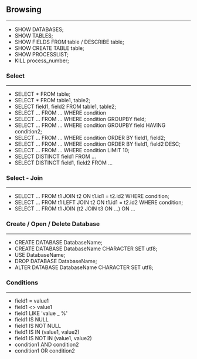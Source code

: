 ## Browsing
-------------------
- SHOW DATABASES;
- SHOW TABLES;
- SHOW FIELDS FROM table / DESCRIBE table;
- SHOW CREATE TABLE table;
- SHOW PROCESSLIST;
- KILL process_number;

### Select
------------------
- SELECT * FROM table;
- SELECT * FROM table1, table2;
- SELECT field1, field2 FROM table1, table2;
- SELECT ... FROM ... WHERE condition
- SELECT ... FROM ... WHERE condition GROUPBY field;
- SELECT ... FROM ... WHERE condition GROUPBY field HAVING condition2;
- SELECT ... FROM ... WHERE condition ORDER BY field1, field2;
- SELECT ... FROM ... WHERE condition ORDER BY field1, field2 DESC;
- SELECT ... FROM ... WHERE condition LIMIT 10;
- SELECT DISTINCT field1 FROM ...
- SELECT DISTINCT field1, field2 FROM ...

### Select - Join
------------------
- SELECT ... FROM t1 JOIN t2 ON t1.id1 = t2.id2 WHERE condition;
- SELECT ... FROM t1 LEFT JOIN t2 ON t1.id1 = t2.id2 WHERE condition;
- SELECT ... FROM t1 JOIN (t2 JOIN t3 ON ...) ON ...

### Create / Open / Delete Database
------------------
- CREATE DATABASE DatabaseName;
- CREATE DATABASE DatabaseName CHARACTER SET utf8;
- USE DatabaseName;
- DROP DATABASE DatabaseName;
- ALTER DATABASE DatabaseName CHARACTER SET utf8;

### Conditions
------------------
- field1 = value1
- field1 <> value1
- field1 LIKE 'value _ %'
- field1 IS NULL
- field1 IS NOT NULL
- field1 IS IN (value1, value2)
- field1 IS NOT IN (value1, value2)
- condition1 AND condition2
- condition1 OR condition2
